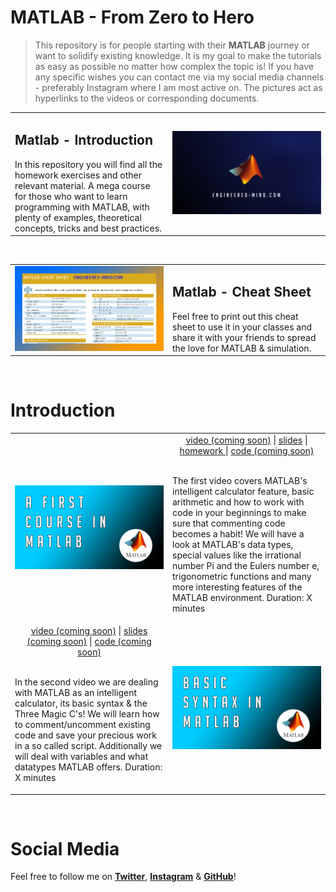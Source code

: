 MATLAB - From Zero to Hero
================

> This repository is for people starting with their **MATLAB** journey or want to solidify existing knowledge.
> It is my goal to make the tutorials as easy as possible no matter how complex the topic is! 
> If you have any specific wishes you can contact me via my social media channels - preferably Instagram where I am most active on. 
> The pictures act as hyperlinks to the videos or corresponding documents.

<table width="100%">
    <tr>
        <td width="50%">
            <H2>Matlab - Introduction</H2>
            In this repository you will find all the homework exercises and other relevant material. A mega course for those
            who want to learn programming with MATLAB, with plenty of examples, theoretical concepts, tricks and best practices.
        <td width="50%"><a href="https://www.youtube.com/user/TheEngiineer/"><img alt="My YouTube Channel" src="Images/ThumbnailEngineering.PNG"/></a></td>
    </tr>
</table>
<br/>

<table width="100%">
    <tr>
        <td width="50%">
        <a href="https://github.com/jousefm/Mega-Course-MATLAB/blob/master/CheatSheet/MatlabCheatsheet.pdf"><img alt="MATLAB Cheat Sheet" src="Images/CheatSheet.PNG"/></a>
        <td width="50%"><H2>Matlab - Cheat Sheet</H2>
            Feel free to print out this cheat sheet to  use it in your classes and share it with your friends to spread the love for MATLAB & simulation. </td>
    </tr>
</table>
<br/>

Introduction
================

<table width="100%">
    <tr>
        <td width="50%"><a href="https://www.youtube.com/user/TheEngiineer/"><img alt="MATLAB Introduction Video" src="Images/Video1.png"/></td>
        <td width="50%">
            <div align="center">
                     <a href="https://www.youtube.com/user/TheEngiineer/">video (coming soon)</a> |
                     <a href="https://github.com/jousefm/Mega-Course-MATLAB/blob/master/Slides/1.%20Introduction.pdf">slides</a> |
                     <a href="https://github.com/jousefm/Mega-Course-MATLAB/blob/master/Homework/Homework1.pdf">homework </a> |
                     <a href="https://www.engineered-mind.com/">code (coming soon)</a><br/><br/></div>
                     <p>The first video covers MATLAB's intelligent calculator feature, basic arithmetic and how to work with code in your beginnings to make sure that commenting code becomes a habit! We will have a look 
                     at MATLAB's data types, special values like the irrational number Pi and the Eulers number e, trigonometric functions and many more interesting features of the MATLAB environment. Duration: X minutes</p></td>
    </tr>
    <tr>
        <td width="50%"><div align="center">
                                          <a href="https://www.youtube.com/user/TheEngiineer/">video (coming soon)</a> |
                                          <a href="https://www.youtube.com/user/TheEngiineer/">slides (coming soon)</a> |
                                          <a href="https://www.engineered-mind.com/">code (coming soon)</a><br/><br/></div>
                                          <p>In the second video we are dealing with MATLAB as an intelligent calculator, its basic syntax & the Three Magic C's! We will learn how to comment/uncomment existing code and save your
                                          precious work in a so called script. Additionally we will deal with variables and what datatypes MATLAB offers. Duration: X minutes</p></td>
        <td width="50%"><img alt="MATLAB Basics Video" src="Images/Video2.png"/></td>
    </tr>
    </table>
    <br/>

Social Media
================

Feel free to follow me on **[Twitter](https://twitter.com/Jousefm2)**,  **[Instagram](https://www.instagram.com/jousefmrd/)** & **[GitHub](https://github.com/jousefm)**!